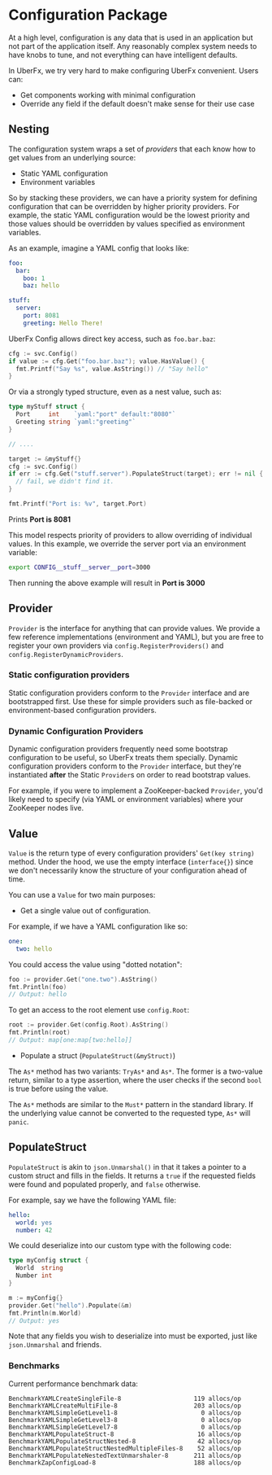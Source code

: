 # Configuration Package

At a high level, configuration is any data that is used in an application but
not part of the application itself. Any reasonably complex system needs to
have knobs to tune, and not everything can have intelligent defaults.

In UberFx, we try very hard to make configuring UberFx convenient. Users can:

* Get components working with minimal configuration
* Override any field if the default doesn't make sense for their use case

## Nesting

The configuration system wraps a set of _providers_ that each know how to get
values from an underlying source:

* Static YAML configuration
* Environment variables

So by stacking these providers, we can have a priority system for defining
configuration that can be overridden by higher priority providers. For example,
the static YAML configuration would be the lowest priority and those values
should be overridden by values specified as environment variables.

As an example, imagine a YAML config that looks like:

```yaml
foo:
  bar:
    boo: 1
    baz: hello

stuff:
  server:
    port: 8081
    greeting: Hello There!
```

UberFx Config allows direct key access, such as `foo.bar.baz`:

```go
cfg := svc.Config()
if value := cfg.Get("foo.bar.baz"); value.HasValue() {
  fmt.Printf("Say %s", value.AsString()) // "Say hello"
}
```

Or via a strongly typed structure, even as a nest value, such as:

```go
type myStuff struct {
  Port     int    `yaml:"port" default:"8080"`
  Greeting string `yaml:"greeting"`
}

// ....

target := &myStuff{}
cfg := svc.Config()
if err := cfg.Get("stuff.server").PopulateStruct(target); err != nil {
  // fail, we didn't find it.
}

fmt.Printf("Port is: %v", target.Port)
```

Prints **Port is 8081**

This model respects priority of providers to allow overriding of individual
values.  In this example, we override the server port via an environment
variable:

```sh
export CONFIG__stuff__server__port=3000
```

Then running the above example will result in **Port is 3000**

## Provider

`Provider` is the interface for anything that can provide values.
We provide a few reference implementations (environment and YAML), but you are
free to register your own providers via `config.RegisterProviders()` and
`config.RegisterDynamicProviders`.

### Static configuration providers

Static configuration providers conform to the `Provider` interface
and are bootstrapped first. Use these for simple providers such as file-backed or
environment-based configuration providers.

### Dynamic Configuration Providers

Dynamic configuration providers frequently need some bootstrap configuration to
be useful, so UberFx treats them specially. Dynamic configuration providers
conform to the `Provider` interface, but they're instantiated
**after** the Static `Provider`s on order to read bootstrap values.

For example, if you were to implement a ZooKeeper-backed
`Provider`, you'd likely need to specify (via YAML or environment
variables) where your ZooKeeper nodes live.

## Value

`Value` is the return type of every configuration providers'
`Get(key string)` method. Under the hood, we use the empty interface
(`interface{}`) since we don't necessarily know the structure of your
configuration ahead of time.

You can use a `Value` for two main purposes:

* Get a single value out of configuration.

For example, if we have a YAML configuration like so:

```yaml
one:
  two: hello
```

You could access the value using "dotted notation":

```go
foo := provider.Get("one.two").AsString()
fmt.Println(foo)
// Output: hello
```

To get an access to the root element use `config.Root`:

```go
root := provider.Get(config.Root).AsString()
fmt.Println(root)
// Output: map[one:map[two:hello]]
```

* Populate a struct (`PopulateStruct(&myStruct)`)

The `As*` method has two variants: `TryAs*` and `As*`. The former is a
two-value return, similar to a type assertion, where the user checks if the second
`bool` is true before using the value.

The `As*` methods are similar to the `Must*` pattern in the standard library.
If the underlying value cannot be converted to the requested type, `As*` will
`panic`.

## PopulateStruct

`PopulateStruct` is akin to `json.Unmarshal()` in that it takes a pointer to a
custom struct and fills in the fields. It returns a `true` if the requested
fields were found and populated properly, and `false` otherwise.

For example, say we have the following YAML file:

```yaml
hello:
  world: yes
  number: 42
```

We could deserialize into our custom type with the following code:

```go
type myConfig struct {
  World  string
  Number int
}

m := myConfig{}
provider.Get("hello").Populate(&m)
fmt.Println(m.World)
// Output: yes
```

Note that any fields you wish to deserialize into must be exported, just like
`json.Unmarshal` and friends.

### Benchmarks

Current performance benchmark data:

```
BenchmarkYAMLCreateSingleFile-8                    119 allocs/op
BenchmarkYAMLCreateMultiFile-8                     203 allocs/op
BenchmarkYAMLSimpleGetLevel1-8                       0 allocs/op
BenchmarkYAMLSimpleGetLevel3-8                       0 allocs/op
BenchmarkYAMLSimpleGetLevel7-8                       0 allocs/op
BenchmarkYAMLPopulateStruct-8                       16 allocs/op
BenchmarkYAMLPopulateStructNested-8                 42 allocs/op
BenchmarkYAMLPopulateStructNestedMultipleFiles-8    52 allocs/op
BenchmarkYAMLPopulateNestedTextUnmarshaler-8       211 allocs/op
BenchmarkZapConfigLoad-8                           188 allocs/op
```
